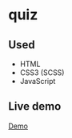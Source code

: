 # quiz

## Used
- HTML
- CSS3 (SCSS)
- JavaScript

## Live demo
[Demo](http://michaldolata.github.io/quiz/)
